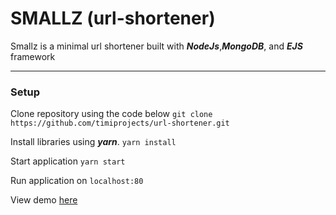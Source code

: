 # SMALLZ (url-shortener)

Smallz is a minimal url shortener built with ***NodeJs***,***MongoDB***, and ***EJS*** framework

---
### Setup
Clone repository using the code below
`git clone https://github.com/timiprojects/url-shortener.git`

Install libraries using ***yarn***.
`yarn install`

Start application
`yarn start`

Run application on `localhost:80`

View demo [here]()

